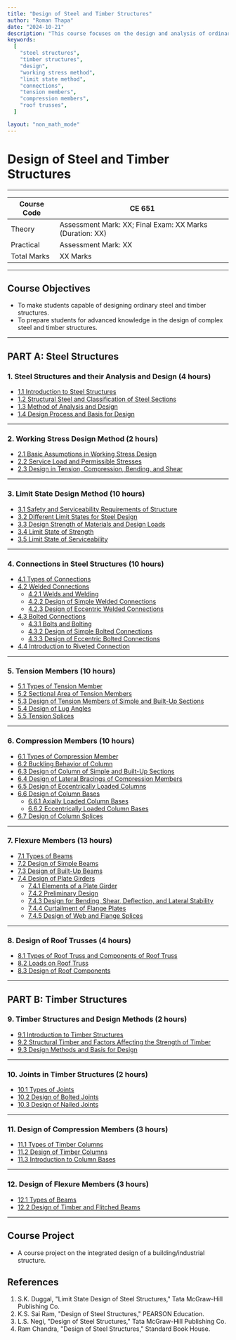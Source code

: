 ```yaml
---
title: "Design of Steel and Timber Structures"
author: "Roman Thapa"
date: "2024-10-21"
description: "This course focuses on the design and analysis of ordinary steel and timber structures, providing students with foundational knowledge and preparation for advanced structural design."
keywords:
  [
    "steel structures",
    "timber structures",
    "design",
    "working stress method",
    "limit state method",
    "connections",
    "tension members",
    "compression members",
    "roof trusses",
  ]

layout: "non_math_mode"
---
```


# Design of Steel and Timber Structures

---

| Course Code | CE 651                                                   |
| ----------- | -------------------------------------------------------- |
| Theory      | Assessment Mark: XX; Final Exam: XX Marks (Duration: XX) |
| Practical   | Assessment Mark: XX                                      |
| Total Marks | XX Marks                                                 |

---

## Course Objectives

- To make students capable of designing ordinary steel and timber structures.
- To prepare students for advanced knowledge in the design of complex steel and timber structures.

---

## PART A: Steel Structures

### 1. Steel Structures and their Analysis and Design (4 hours)

- [1.1 Introduction to Steel Structures](/path/to/subtopic1/)
- [1.2 Structural Steel and Classification of Steel Sections](/path/to/subtopic2/)
- [1.3 Method of Analysis and Design](/path/to/subtopic3/)
- [1.4 Design Process and Basis for Design](/path/to/subtopic4/)

---

### 2. Working Stress Design Method (2 hours)

- [2.1 Basic Assumptions in Working Stress Design](/path/to/subtopic1/)
- [2.2 Service Load and Permissible Stresses](/path/to/subtopic2/)
- [2.3 Design in Tension, Compression, Bending, and Shear](/path/to/subtopic3/)

---

### 3. Limit State Design Method (10 hours)

- [3.1 Safety and Serviceability Requirements of Structure](/path/to/subtopic1/)
- [3.2 Different Limit States for Steel Design](/path/to/subtopic2/)
- [3.3 Design Strength of Materials and Design Loads](/path/to/subtopic3/)
- [3.4 Limit State of Strength](/path/to/subtopic4/)
- [3.5 Limit State of Serviceability](/path/to/subtopic5/)

---

### 4. Connections in Steel Structures (10 hours)

- [4.1 Types of Connections](/path/to/subtopic1/)
- [4.2 Welded Connections](/path/to/subtopic2/)
  - [4.2.1 Welds and Welding](/path/to/subtopic3/)
  - [4.2.2 Design of Simple Welded Connections](/path/to/subtopic4/)
  - [4.2.3 Design of Eccentric Welded Connections](/path/to/subtopic5/)
- [4.3 Bolted Connections](/path/to/subtopic6/)
  - [4.3.1 Bolts and Bolting](/path/to/subtopic7/)
  - [4.3.2 Design of Simple Bolted Connections](/path/to/subtopic8/)
  - [4.3.3 Design of Eccentric Bolted Connections](/path/to/subtopic9/)
- [4.4 Introduction to Riveted Connection](/path/to/subtopic10/)

---

### 5. Tension Members (10 hours)

- [5.1 Types of Tension Member](/path/to/subtopic1/)
- [5.2 Sectional Area of Tension Members](/path/to/subtopic2/)
- [5.3 Design of Tension Members of Simple and Built-Up Sections](/path/to/subtopic3/)
- [5.4 Design of Lug Angles](/path/to/subtopic4/)
- [5.5 Tension Splices](/path/to/subtopic5/)

---

### 6. Compression Members (10 hours)

- [6.1 Types of Compression Member](/path/to/subtopic1/)
- [6.2 Buckling Behavior of Column](/path/to/subtopic2/)
- [6.3 Design of Column of Simple and Built-Up Sections](/path/to/subtopic3/)
- [6.4 Design of Lateral Bracings of Compression Members](/path/to/subtopic4/)
- [6.5 Design of Eccentrically Loaded Columns](/path/to/subtopic5/)
- [6.6 Design of Column Bases](/path/to/subtopic6/)
  - [6.6.1 Axially Loaded Column Bases](/path/to/subtopic7/)
  - [6.6.2 Eccentrically Loaded Column Bases](/path/to/subtopic8/)
- [6.7 Design of Column Splices](/path/to/subtopic9/)

---

### 7. Flexure Members (13 hours)

- [7.1 Types of Beams](/path/to/subtopic1/)
- [7.2 Design of Simple Beams](/path/to/subtopic2/)
- [7.3 Design of Built-Up Beams](/path/to/subtopic3/)
- [7.4 Design of Plate Girders](/path/to/subtopic4/)
  - [7.4.1 Elements of a Plate Girder](/path/to/subtopic5/)
  - [7.4.2 Preliminary Design](/path/to/subtopic6/)
  - [7.4.3 Design for Bending, Shear, Deflection, and Lateral Stability](/path/to/subtopic7/)
  - [7.4.4 Curtailment of Flange Plates](/path/to/subtopic8/)
  - [7.4.5 Design of Web and Flange Splices](/path/to/subtopic9/)

---

### 8. Design of Roof Trusses (4 hours)

- [8.1 Types of Roof Truss and Components of Roof Truss](/path/to/subtopic1/)
- [8.2 Loads on Roof Truss](/path/to/subtopic2/)
- [8.3 Design of Roof Components](/path/to/subtopic3/)

---

## PART B: Timber Structures

### 9. Timber Structures and Design Methods (2 hours)

- [9.1 Introduction to Timber Structures](/path/to/subtopic1/)
- [9.2 Structural Timber and Factors Affecting the Strength of Timber](/path/to/subtopic2/)
- [9.3 Design Methods and Basis for Design](/path/to/subtopic3/)

---

### 10. Joints in Timber Structures (2 hours)

- [10.1 Types of Joints](/path/to/subtopic1/)
- [10.2 Design of Bolted Joints](/path/to/subtopic2/)
- [10.3 Design of Nailed Joints](/path/to/subtopic3/)

---

### 11. Design of Compression Members (3 hours)

- [11.1 Types of Timber Columns](/path/to/subtopic1/)
- [11.2 Design of Timber Columns](/path/to/subtopic2/)
- [11.3 Introduction to Column Bases](/path/to/subtopic3/)

---

### 12. Design of Flexure Members (3 hours)

- [12.1 Types of Beams](/path/to/subtopic1/)
- [12.2 Design of Timber and Flitched Beams](/path/to/subtopic2/)

---

## Course Project

- A course project on the integrated design of a building/industrial structure.

## References

1. S.K. Duggal, "Limit State Design of Steel Structures," Tata McGraw-Hill Publishing Co.
2. K.S. Sai Ram, "Design of Steel Structures," PEARSON Education.
3. L.S. Negi, "Design of Steel Structures," Tata McGraw-Hill Publishing Co.
4. Ram Chandra, "Design of Steel Structures," Standard Book House.
